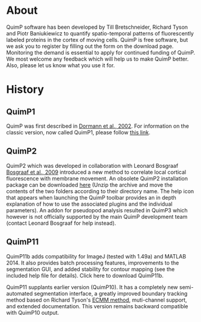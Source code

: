 # About
QuimP software has been developed by Till Bretschneider, Richard Tyson and Piotr Baniukiewicz to quantify spatio-temporal patterns of fluorescently labeled proteins in the cortex of moving cells.
QuimP is free software, but we ask you to register by filling out the form on the download page. Monitoring the demand is essential to apply for continued funding of QuimP. We most welcome any feedback which will help us to make QuimP better. Also, please let us know what you use it for.

# History
## QuimP1
QuimP was first described in [Dormann et al., 2002](http://www.ncbi.nlm.nih.gov/pubmed/12112136?dopt=Abstract). For information on the classic version, now called QuimP1, please follow [this link](http://www.warwick.ac.uk/staff/T.Bretschneider/Quimp1/QuimP-guide/QuimP-guide.html).

## QuimP2
QuimP2 which was developed in collaboration with Leonard Bosgraaf [Bosgraaf et al., 2009](http://onlinelibrary.wiley.com/doi/10.1002/cm.20338/abstract) introduced a new method to correlate local cortical fluorescence with membrane movement. An obsolete QuimP2 installation package can be downloaded [here](http://www2.warwick.ac.uk/fac/sci/systemsbiology/staff/bretschneider/quimp/quimp_install__20081128.zip) (Unzip the archive and move the contents of the two folders according to their directory name. The help icon that appears when launching the QuimP toolbar provides an in depth explanation of how to use the associated plugins and the individual parameters). An addon for pseudopod analysis resulted in QuimP3 which however is not officially supported by the main QuimP development team (contact Leonard Bosgraaf for help instead).

## QuimP11
QuimP11b adds compatibility for ImageJ (tested with 1.49a) and MATLAB 2014. It also provides batch processing features, improvements to the segmentation GUI, and added stability for contour mapping (see the included help file for details). Click here to download QuimP11b.

QuimP11 supplants earlier version (QuimP10). It has a completely new semi-automated segmentation interface, a greatly improved boundary tracking method based on Richard Tyson's [ECMM method](http://dx.doi.org/10.1051/mmnp/20105102), muti-channel support, and extended documentation. This version remains backward compatible with QuimP10 output.
